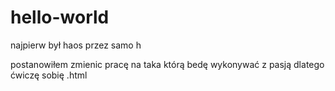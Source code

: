 # hello-world

najpierw był haos przez samo h

postanowiłem zmienic pracę na taka
którą bedę wykonywać z pasją
dlatego ćwiczę sobię .html
